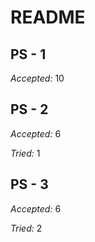 # README
## PS - 1
_Accepted:_ $10$

## PS - 2
_Accepted:_ $6$

_Tried:_ $1$

## PS - 3
_Accepted:_ $6$

_Tried:_ $2$
